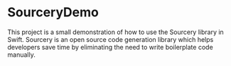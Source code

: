 # SourceryDemo

This project is a small demonstration of how to use the Sourcery library in Swift. Sourcery is an open source code generation library which helps developers save time by eliminating the need to write boilerplate code manually.
